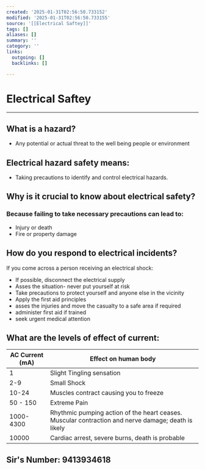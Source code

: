 ```yaml
---
created: '2025-01-31T02:56:50.733152'
modified: '2025-01-31T02:56:50.733155'
source: '[[Electrical Saftey]]'
tags: []
aliases: []
summary: ''
category: ''
links:
  outgoing: []
  backlinks: []

---
```


# Electrical Saftey

___
## What is a hazard?
- Any potential or actual threat to the well being people or environment

## Electrical hazard safety means:
- Taking precautions to identify and control electrical hazards. 

## Why is it crucial to know about electrical safety?
### Because failing to take necessary precautions can lead to:
- Injury or death
- Fire or property damage


## How do you respond to electrical incidents?
If you come across a person receiving an electrical shock:
- If possible, disconnect the electrical supply
- Asses the situation- never put yourself at risk
- Take precautions to protect yourself and anyone else in the vicinity
- Apply the first aid principles
- asses the injuries and move the casualty to a safe area if required
- administer first aid if trained
- seek urgent medical attention

## What are the levels of effect of current:

| AC Current (mA) | Effect on human body                                                                                |
| --------------- | --------------------------------------------------------------------------------------------------- |
| 1               | Slight Tingling sensation                                                                           |
| 2-9             | Small Shock                                                                                         |
| 10-24           | Muscles contract causing you to freeze                                                              |
| 50 - 150        | Extreme Pain                                                                                        |
| 1000-4300       | Rhythmic pumping action of the heart ceases. Muscular contraction and nerve damage; death is likely |
| 10000           | Cardiac arrest, severe burns, death is probable                                                     |
## Sir's Number: 9413934618





